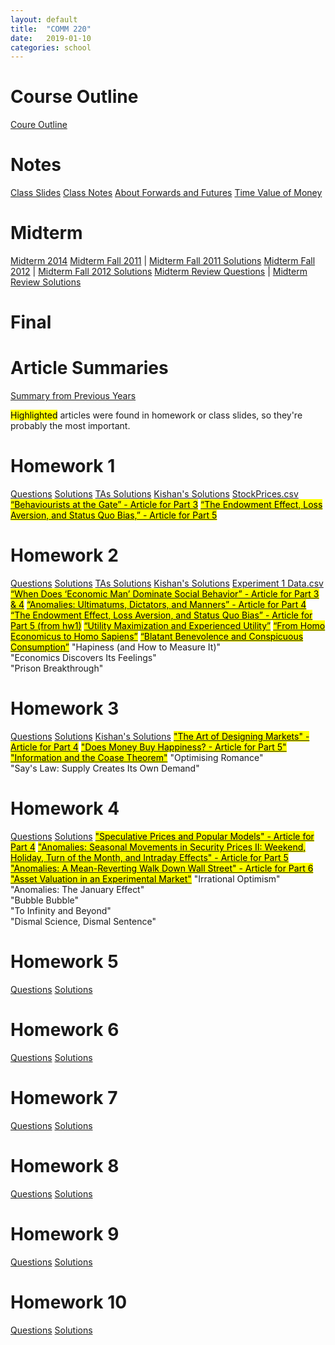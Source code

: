 ```yaml
---
layout: default
title:  "COMM 220"
date:   2019-01-10 
categories: school
---
```


<h1>Course Outline</h1>
<a href="https://drive.google.com/open?id=19ZnckEXjw3NUDjkLXe3rloMo1RezrD8T">Coure Outline</a>

<h1>Notes</h1>
<a href="https://drive.google.com/open?id=1jNfvoUAjqUl1MXEBBJ5ngEGg-4CwgXIU">Class Slides</a>  
<a href="https://drive.google.com/open?id=1ffF2WqViwrgaymQFPKTD45sM8zkm3YoY">Class Notes</a>  
<a href="https://drive.google.com/open?id=1tMp_8ldcbNx-SXfeR_q4gCJnru2UELdW">About Forwards and Futures</a>  
<a href="https://drive.google.com/open?id=13byaUpn6mGxF5PDMs9MrC1_EJ5onE41d">Time Value of Money</a>  

<h1>Midterm</h1>
<a href="https://drive.google.com/open?id=1m-TDC2hIAtUdLOcdxpwklK0DRwNc9m91">Midterm 2014</a>  
<a href="https://drive.google.com/open?id=1px4TQUS9SY0HOEfuO4AfSS_ztdNV5ByV">Midterm Fall 2011</a> | <a href="https://drive.google.com/open?id=1zbTP9cniFQiYP80ZDRAFpViD7gULraNm">Midterm Fall 2011 Solutions</a>  
<a href="https://drive.google.com/open?id=12MMm_Jm5ODPnCwXNXZzcH8iQq5O5K2n7">Midterm Fall 2012</a> | <a href="https://drive.google.com/open?id=112iHmHCPPpEJH5u8oyEuN4MaGz0yDZTQ">Midterm Fall 2012 Solutions</a>  
<a href="https://drive.google.com/open?id=1Lf5W3n1vZ4ZxHGqHw9fz1dhzRUjGX0OJ">Midterm Review Questions</a> | <a href="https://drive.google.com/open?id=1TxQyoHUSNsKYWTenABp0Qyq4q31huyNj">Midterm Review Solutions</a>

<h1>Final</h1>

<h1>Article Summaries</h1>
<a href="https://docs.google.com/document/d/1J6VAVL5hgNO6VpuDHaPu745G-0EMvoOHYD7XINc3t4U/edit?fbclid=IwAR02JUf_QfI89zWCF-eKcW6FqnJB0IHVRJxqKc-8qRLFa-8yPw5S5eOiNlA#heading=h.t1n1yhnkdahn">Summary from Previous Years</a>

<mark>Highlighted</mark> articles were found in homework or class slides, so they're probably the most important.
  
<h1>Homework 1</h1>
<a href="https://drive.google.com/open?id=1iLxaIGKshhVT8k1oT2lZakPiQe13KcEd">Questions</a>  
<a href="https://drive.google.com/open?id=1aJ_O0GWE0mCgBC3WOoA8_C_8tm2O8lJv">Solutions</a>  
<a href="https://drive.google.com/open?id=1hWKbepMWZ3yY2fnzZJO7D1-7G5J_IDLt">TAs Solutions</a>  
<a href="https://docs.google.com/document/d/1Zgf_dqg-vfPrmz3QEDPbxmdszZtRnUxpmOJuM0Fc1sM/edit#heading=h.s91azbyrd1f">Kishan's Solutions</a>   
<a href="https://drive.google.com/open?id=18gPKYu5dg2LCkC07UZ2ZtIdLvSYydlal">StockPrices.csv</a>  
<a href="https://drive.google.com/open?id=1k-XPRbqRskjMwV591Piuxg-DiVxBckEu"><mark>“Behaviourists at the Gate” - Article for Part 3</mark></a>  
<a href="https://drive.google.com/open?id=1mcuNC3sKhNkm2RDnWky3npygczIITo7-"><mark>“The Endowment Effect, Loss Aversion, and Status Quo Bias,” - Article for Part 5</mark></a>

<h1>Homework 2</h1>
<a href="https://drive.google.com/open?id=1XfDoMpvXpL_lEy0F2TAUEGM0-ZohS8Jj">Questions</a>  
<a href="https://drive.google.com/open?id=1iX24W2QlFKb6sV6cbhVec23xRIX3RRy4">Solutions</a>  
<a href="https://drive.google.com/open?id=1BUHB5wUbolGMznjAjYL2Ocn3-prSfLcO">TAs Solutions</a>  
<a href="https://docs.google.com/document/d/1Zgf_dqg-vfPrmz3QEDPbxmdszZtRnUxpmOJuM0Fc1sM/edit#heading=h.p3zzib6qgu4j">Kishan's Solutions</a>  
<a href="https://drive.google.com/open?id=1ae0MpdJobmdLwqljMJx2G3DzZR2Sk_Su">Experiment 1 Data.csv</a>  
<a href="https://drive.google.com/open?id=1pljyA2kGMe18jpTG5DjqQC0dvUczsBRp"><mark>“When Does ‘Economic Man’ Dominate Social Behavior” - Article for Part 3 & 4</mark></a>  
<a href="https://drive.google.com/open?id=1O_GrfHgS2czxE1MpiG7MFL8r7ZYByvVI"><mark>“Anomalies: Ultimatums, Dictators, and Manners” - Article for Part 4</mark></a>  
<a href="https://drive.google.com/open?id=1mcuNC3sKhNkm2RDnWky3npygczIITo7-"><mark>“The Endowment Effect, Loss Aversion, and Status Quo Bias” - Article for Part 5 (from hw1)</mark></a>  
<a href="https://drive.google.com/open?id=1N8JDZDAeaE9D8-_3wpeA763cGrcm-r3a"><mark>“Utility Maximization and Experienced Utility”</mark></a>  
<a href="https://drive.google.com/open?id=13qc1IrY2GiXr_nACZpg9CtSZmp1YdkBv"><mark>“From Homo Economicus to Homo Sapiens”</mark></a>  
<a href="https://drive.google.com/open?id=1EB-DpRPPkm5iL24q24-dNgSmghrj6Cah"><mark>“Blatant Benevolence and Conspicuous Consumption”</mark></a>  
"Hapiness (and How to Measure It)"<br/>
"Economics Discovers Its Feelings"<br/>
"Prison Breakthrough"<br/>

<h1>Homework 3</h1>
<a href="https://drive.google.com/open?id=1dx9YOOiqBQ38OqEmY6ae9YWrNFII1AP5">Questions</a>   
<a href="https://drive.google.com/open?id=1jOiE0s4n1hAQRfgq5426-0y9tykEKRnY">Solutions</a>  
<a href="https://docs.google.com/document/d/1Zgf_dqg-vfPrmz3QEDPbxmdszZtRnUxpmOJuM0Fc1sM/edit#heading=h.ncs5i1l5ms12">Kishan's Solutions</a>  
<a href="https://drive.google.com/open?id=1P9N7ZEGCY1gKbZ53V5ii9LcW7PxMnD7l"><mark>"The Art of Designing Markets" - Article for Part 4</mark></a>   
<a href="https://drive.google.com/open?id=1hL5CNjKaL9HiMUC0dEE0UgWAk75BNOh0"><mark>"Does Money Buy Happiness? - Article for Part 5"</mark></a>  
<a href="https://drive.google.com/open?id=1b-701WTh5xP9zL4kYptxkxNDTUP0bpQE"><mark>"Information and the Coase Theorem"</mark></a>  
"Optimising Romance"<br/>
"Say's Law: Supply Creates Its Own Demand"<br/>
 
<h1>Homework 4</h1>
<a href="https://drive.google.com/open?id=1Hb6jipiD9iHnGM0QtwpVOHpsE2GrtSBk">Questions</a>    
<a href="https://drive.google.com/open?id=1irbvHQ63512rCwxR6-T3XdDaJUXwsn6G">Solutions</a>   
<a href="https://drive.google.com/open?id=187Urrhir6rnRwJRLISTWfJmsEewTvx6K"><mark>"Speculative Prices and Popular Models" - Article for Part 4</mark></a>  
<a href="https://drive.google.com/open?id=1BO8tR7GTvp6Q2gm2DmmUDyky6JuqF0zm"><mark>"Anomalies: Seasonal Movements in Security Prices II: Weekend, Holiday, Turn of the Month, and Intraday Effects" - Article for Part 5</mark></a>  
<a href="https://drive.google.com/open?id=1jZ9r-YajLhyTuVxxNhGy6Lbo7qptVDpT"><mark>"Anomalies: A Mean-Reverting Walk Down Wall Street" - Article for Part 6</mark></a>  
<a href="https://drive.google.com/open?id=1fb6Ft0hpJBQlUkSeEEQqKZDzj5jYNewN"><mark>"Asset Valuation in an Experimental Market"</mark></a>  
"Irrational Optimism"<br/>
"Anomalies: The January Effect"<br/>
"Bubble Bubble"<br/>
"To Infinity and Beyond"<br/>
"Dismal Science, Dismal Sentence"<br/>

<h1>Homework 5</h1>
<a href="https://drive.google.com/open?id=1mQOK6KYsvdLrU3pOqXQ8lMI8S-8nh73B">Questions</a>  
<a href="https://drive.google.com/open?id=12x_gwh2o4SrPNKHmk7VAMLw_O8Haeol1">Solutions</a>  

<h1>Homework 6</h1>
<a href="https://drive.google.com/open?id=1fIhdYYegBQiJwp2XIaWRGm5g29Z2TpVQ">Questions</a>  
<a href="https://drive.google.com/open?id=12RtPReSFWnxAQy_h1VbJxpVd-KU4hLGN">Solutions</a>  

<h1>Homework 7</h1>
<a href="https://drive.google.com/open?id=1Y5mbziQj8t4y8Ebu1tbo8ULmkZ-4IfE-">Questions</a>  
<a href="https://drive.google.com/open?id=1DiAZjsi3qwdCjd3_e3VlPqqI-oTQ6nH6">Solutions</a>  

<h1>Homework 8</h1>
<a href="https://drive.google.com/open?id=1pWQTWzzlbJjuoU2QronytGUHn03nsbcR">Questions</a>  
<a href="https://drive.google.com/open?id=1vcgOVRN8wzRUOabjXOTtULX73-AdJ27m">Solutions</a>  

<h1>Homework 9</h1>
<a href="https://drive.google.com/open?id=1jZPfl1JbHTV_46twUTesvujWPqspYbZ8">Questions</a>  
<a href="https://drive.google.com/open?id=13DwwYo3VtrUXeTx-RZTY4pV_W7oZ59au">Solutions</a>  

<h1>Homework 10</h1>
<a href="https://drive.google.com/open?id=1iyd6sImyz3RzIBg7l-CgmXnLbm-Ubf2f">Questions</a>  
<a href="https://drive.google.com/open?id=12omXJPvoj-TGUkMoMiU6GaweVRQlZzJ-">Solutions</a>